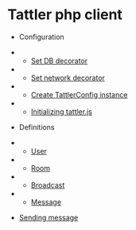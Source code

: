 # Tattler php client

* Configuration
* * [Set DB decorator](configuration/db.md)
* * [Set network decorator](configuration/network.md)
* * [Create TattlerConfig instance](configuration/instance.md) 
* * [Initializing tattler.js](configuration/js.md)

* Definitions
* * [User](definitions/user.md)
* * [Room](definitions/room.md)
* * [Broadcast](definitions/broadcast.md)
* * [Message](definitions/message.md)

* [Sending message](send/readme.md)